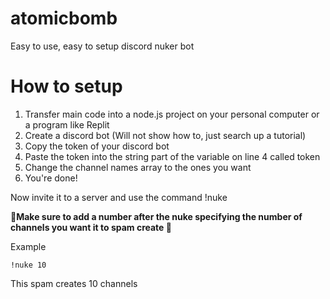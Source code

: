 # atomicbomb

Easy to use, easy to setup discord nuker bot
# How to setup

1. Transfer main code into a node.js project on your personal computer or a program like Replit
2. Create a discord bot (Will not show how to, just search up a tutorial)
3. Copy the token of your discord bot
4. Paste the token into the string part of the variable on line 4 called token 
5. Change the channel names array to the ones you want
6. You're done!


Now invite it to a server and use the command !nuke

**🚨Make sure to add a number after the nuke specifying the number of channels you want it to spam create 🚨**

Example

`!nuke 10`

This spam creates 10 channels


